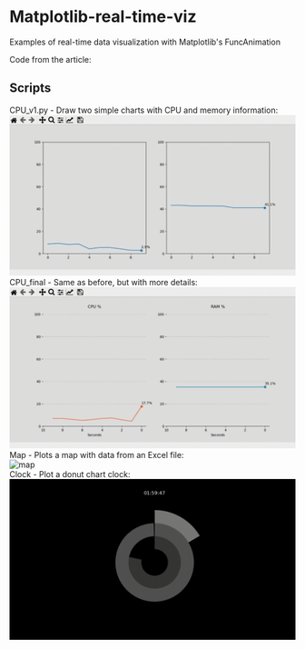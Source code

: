 # Matplotlib-real-time-viz
Examples of real-time data visualization with Matplotlib's FuncAnimation

Code from the article:  

## Scripts
CPU_v1.py - Draw two simple charts with CPU and memory information:  
![cpu_v1](rec/cpu_v1.gif)  
CPU_final - Same as before, but with more details:  
![cpu](rec/cpu.gif)  
Map - Plots a map with data from an Excel file:  
![map](rec/map.gif)  
Clock - Plot a donut chart clock:
![clock](rec/clock.gif)